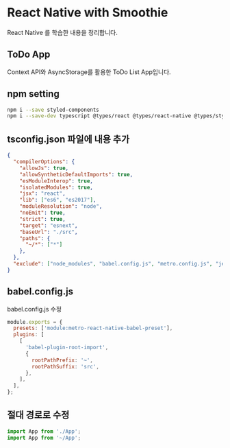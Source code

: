 # React Native with Smoothie

React Native 를 학습한 내용을 정리합니다. 

## ToDo App
Context API와 AsyncStorage를 활용한 ToDo List App입니다.



## npm setting

```bash
npm i --save styled-components
npm i --save-dev typescript @types/react @types/react-native @types/styled-components babel-plugin-root-import
```

## tsconfig.json 파일에 내용 추가

```json
{
  "compilerOptions": {
    "allowJs": true,
    "allowSyntheticDefaultImports": true,
    "esModuleInterop": true,
    "isolatedModules": true,
    "jsx": "react",
    "lib": ["es6", "es2017"],
    "moduleResolution": "node",
    "noEmit": true,
    "strict": true,
    "target": "esnext",
    "baseUrl": "./src",
    "paths": {
      "~/*": ["*"]
    },
  },
  "exclude": ["node_modules", "babel.config.js", "metro.config.js", "jest.config.js"]
}
```

## babel.config.js
babel.config.js 수정

```js
module.exports = {
  presets: ['module:metro-react-native-babel-preset'],
  plugins: [
    [
      'babel-plugin-root-import',
      {
        rootPathPrefix: '~',
        rootPathSuffix: 'src',
      },
    ],
  ],
};
```


## 절대 경로로 수정

```js
import App from './App';
import App from '~/App';
```